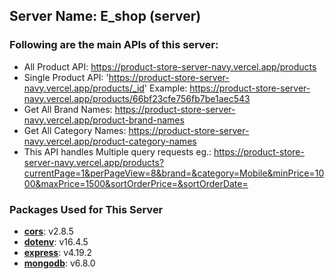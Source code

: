 ## Server Name: E_shop (server)
### Following are the main APIs of this server:
- All Product API: https://product-store-server-navy.vercel.app/products
- Single Product API: 'https://product-store-server-navy.vercel.app/products/_id' Example: https://product-store-server-navy.vercel.app/products/66bf23cfe756fb7be1aec543
- Get All Brand Names: https://product-store-server-navy.vercel.app/product-brand-names
- Get All Category Names: https://product-store-server-navy.vercel.app/product-category-names
- This API handles Multiple query requests eg.: https://product-store-server-navy.vercel.app/products?currentPage=1&perPageView=8&brand=&category=Mobile&minPrice=1000&maxPrice=1500&sortOrderPrice=&sortOrderDate=
### Packages Used for This Server

- **[cors](https://github.com/expressjs/cors)**: v2.8.5
- **[dotenv](https://github.com/motdotla/dotenv)**: v16.4.5
- **[express](https://github.com/expressjs/express)**: v4.19.2
- **[mongodb](https://github.com/mongodb/node-mongodb-native)**: v6.8.0
